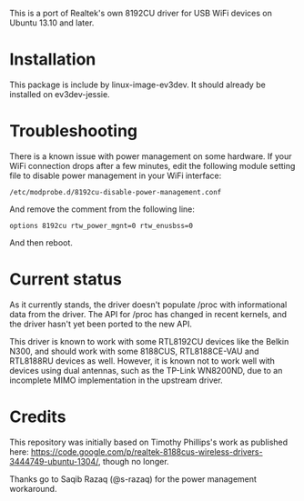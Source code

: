 This is a port of Realtek's own 8192CU driver for USB WiFi devices on Ubuntu 13.10 and later.

Installation
============

This package is include by linux-image-ev3dev. It should already be installed on ev3dev-jessie.

Troubleshooting
===============

There is a known issue with power management on some hardware. If your WiFi connection drops after a few minutes, edit the following module setting file to disable power management in your WiFi interface:

    /etc/modprobe.d/8192cu-disable-power-management.conf

And remove the comment from the following line:

    options 8192cu rtw_power_mgnt=0 rtw_enusbss=0

And then reboot.

Current status
==============

As it currently stands, the driver doesn't populate /proc with informational data from the driver. The API for /proc has changed in recent kernels, and the driver hasn't yet been ported to the new API.

This driver is known to work with some RTL8192CU devices like the Belkin N300, and should work with some 8188CUS, RTL8188CE-VAU and RTL8188RU devices as well. However, it is known not to work well with devices using dual antennas, such as the TP-Link WN8200ND, due to an incomplete MIMO implementation in the upstream driver.

Credits
=======

This repository was initially based on Timothy Phillips's work as published here: https://code.google.com/p/realtek-8188cus-wireless-drivers-3444749-ubuntu-1304/, though no longer.

Thanks go to Saqib Razaq (@s-razaq) for the power management workaround.
